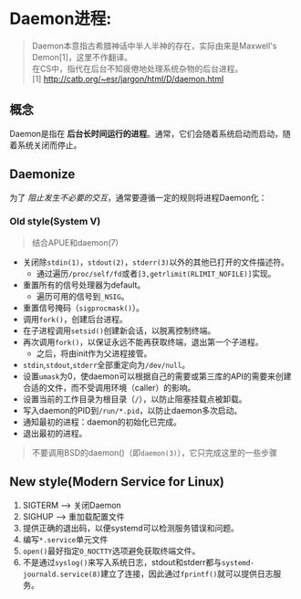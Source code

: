 # Daemon进程:
> Daemon本意指古希腊神话中半人半神的存在，实际由来是Maxwell's Demon[1]，这里不作翻译。<br>
> 在CS中，指代在后台不知疲倦地处理系统杂物的后台进程。<br>
> [1] http://catb.org/~esr/jargon/html/D/daemon.html

## 概念
Daemon是指在 **后台长时间运行的进程**。通常，它们会随着系统启动而启动，随着系统关闭而停止。

## Daemonize
为了 *阻止发生不必要的交互*，通常要遵循一定的规则将进程Daemon化：
### Old style(System V)
> 结合APUE和daemon(7)

* 关闭除`stdin(1)`，`stdout(2)`，`stderr(3)`以外的其他已打开的文件描述符。
  * 通过遍历`/proc/self/fd`或者`[3,getrlimit(RLIMIT_NOFILE)]`实现。
* 重置所有的信号处理器为default。
  * 遍历可用的信号到`_NSIG`。
* 重置信号掩码（`sigprocmask()`）。
* 调用`fork()`，创建后台进程。
* 在子进程调用`setsid()`创建新会话，以脱离控制终端。
* 再次调用`fork()`，以保证永远不能再获取终端，退出第一个子进程。
  * 之后，将由init作为父进程接管。
* `stdin`,`stdout`,`stderr`全部重定向为`/dev/null`。
* 设置`umask`为0，使daemon可以根据自己的需要或第三库的API的需要来创建合适的文件，而不受调用环境（caller）的影响。
* 设置当前的工作目录为根目录（`/`），以防止阻塞挂载点被卸载。
* 写入daemon的PID到`/run/*.pid`，以防止daemon多次启动。
* 通知最初的进程：daemon的初始化已完成。
* 退出最初的进程。

> 不要调用BSD的daemon()（即`daemon(3)`），它只完成这里的一些步骤

## New style(Modern Service for Linux)

1. SIGTERM --> 关闭Daemon
2. SIGHUP --> 重加载配置文件
3. 提供正确的退出码，以便systemd可以检测服务错误和问题。
4. 编写`*.service`单元文件
5. `open()`最好指定`O_NOCTTY`选项避免获取终端文件。
6. 不是通过`syslog()`来写入系统日志，stdout和stderr都与`systemd-journald.service(8)`建立了连接，因此通过`fprintf()`就可以提供日志服务。
